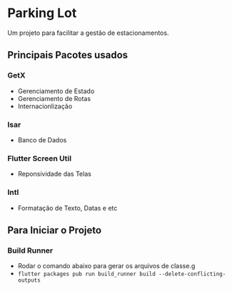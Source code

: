 # Parking Lot

Um projeto para facilitar a gestão de estacionamentos.

## Principais Pacotes usados

### GetX
- Gerenciamento de Estado
- Gerenciamento de Rotas
- Internacionlização

### Isar
- Banco de Dados

### Flutter Screen Util
- Reponsividade das Telas

### Intl
- Formatação de Texto, Datas e etc

## Para Iniciar o Projeto

### Build Runner

- Rodar o comando abaixo para gerar os arquivos de classe.g
- ```flutter packages pub run build_runner build --delete-conflicting-outputs```
